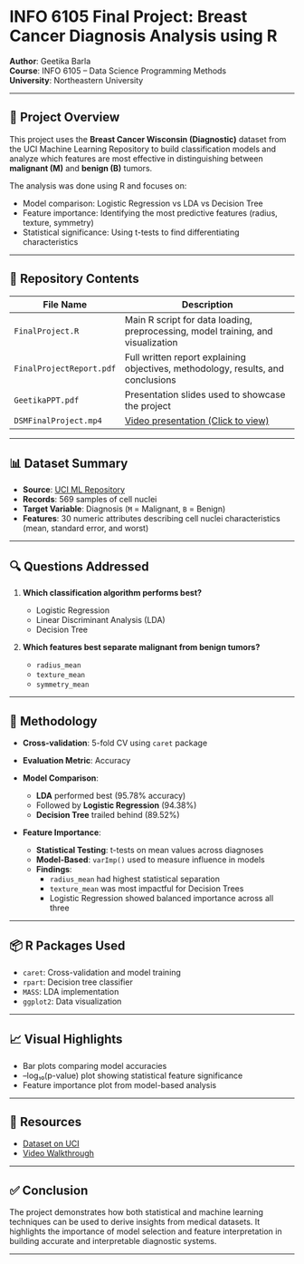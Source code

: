 # INFO 6105 Final Project: Breast Cancer Diagnosis Analysis using R

**Author**: Geetika Barla  
**Course**: INFO 6105 – Data Science Programming Methods  
**University**: Northeastern University  

---

## 🧠 Project Overview

This project uses the **Breast Cancer Wisconsin (Diagnostic)** dataset from the UCI Machine Learning Repository to build classification models and analyze which features are most effective in distinguishing between **malignant (M)** and **benign (B)** tumors.

The analysis was done using R and focuses on:

- Model comparison: Logistic Regression vs LDA vs Decision Tree
- Feature importance: Identifying the most predictive features (radius, texture, symmetry)
- Statistical significance: Using t-tests to find differentiating characteristics

---

## 📂 Repository Contents

| File Name               | Description                                                       |
|------------------------|-------------------------------------------------------------------|
| `FinalProject.R`        | Main R script for data loading, preprocessing, model training, and visualization |
| `FinalProjectReport.pdf` | Full written report explaining objectives, methodology, results, and conclusions |
| `GeetikaPPT.pdf`        | Presentation slides used to showcase the project |
| `DSMFinalProject.mp4`   | [Video presentation (Click to view)](https://northeastern-my.sharepoint.com/personal/barla_g_northeastern_edu/_layouts/15/stream.aspx?id=/personal/barla_g_northeastern_edu/Documents/DSMFinalProject.mp4&referrer=StreamWebApp.Web) |

---

## 📊 Dataset Summary

- **Source**: [UCI ML Repository](https://archive.ics.uci.edu/dataset/17/breast+cancer+wisconsin+diagnostic)
- **Records**: 569 samples of cell nuclei
- **Target Variable**: Diagnosis (`M` = Malignant, `B` = Benign)
- **Features**: 30 numeric attributes describing cell nuclei characteristics (mean, standard error, and worst)

---

## 🔍 Questions Addressed

1. **Which classification algorithm performs best?**
   - Logistic Regression
   - Linear Discriminant Analysis (LDA)
   - Decision Tree

2. **Which features best separate malignant from benign tumors?**
   - `radius_mean`
   - `texture_mean`
   - `symmetry_mean`

---

## 🧪 Methodology

- **Cross-validation**: 5-fold CV using `caret` package
- **Evaluation Metric**: Accuracy
- **Model Comparison**:
  - **LDA** performed best (95.78% accuracy)
  - Followed by **Logistic Regression** (94.38%)
  - **Decision Tree** trailed behind (89.52%)

- **Feature Importance**:
  - **Statistical Testing**: t-tests on mean values across diagnoses
  - **Model-Based**: `varImp()` used to measure influence in models
  - **Findings**:
    - `radius_mean` had highest statistical separation
    - `texture_mean` was most impactful for Decision Trees
    - Logistic Regression showed balanced importance across all three

---

## 📦 R Packages Used

- `caret`: Cross-validation and model training
- `rpart`: Decision tree classifier
- `MASS`: LDA implementation
- `ggplot2`: Data visualization

---

## 📈 Visual Highlights

- Bar plots comparing model accuracies
- –log₁₀(p-value) plot showing statistical feature significance
- Feature importance plot from model-based analysis

---

## 🔗 Resources

- [Dataset on UCI](https://archive.ics.uci.edu/dataset/17/breast+cancer+wisconsin+diagnostic)
- [Video Walkthrough](https://northeastern-my.sharepoint.com/personal/barla_g_northeastern_edu/_layouts/15/stream.aspx?id=/personal/barla_g_northeastern_edu/Documents/DSMFinalProject.mp4&referrer=StreamWebApp.Web)

---

## ✅ Conclusion

The project demonstrates how both statistical and machine learning techniques can be used to derive insights from medical datasets. It highlights the importance of model selection and feature interpretation in building accurate and interpretable diagnostic systems.

---

